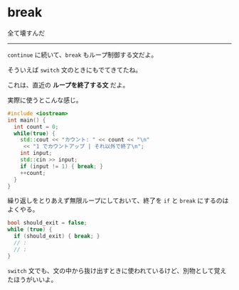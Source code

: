 # break

全て壊すんだ

---

`continue` に続いて、`break` もループ制御する文だよ。

そういえば `switch` 文のときにもでてきてたね。

これは、直近の **ループを終了する文** だよ。

実際に使うとこんな感じ。

```cpp
#include <iostream>
int main() {
  int count = 0;
  while(true) {
    std::cout << "カウント: " << count << "\n"
     << "1 でカウントアップ | それ以外で終了\n";
    int input;
    std::cin >> input;
    if (input != 1) { break; }
    ++count;
  }
}
```

繰り返しをとりあえず無限ループにしておいて、終了を `if` と `break` にするのはよくやる。

```cpp
bool should_exit = false;
while (true) {
  if (should_exit) { break; }
  // :
  // :
}
```

`switch` 文でも、文の中から抜け出すときに使われているけど、別物として覚えたほうがいいよ。
